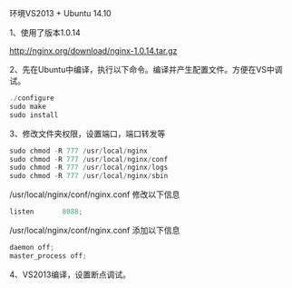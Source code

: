 

环境VS2013 + Ubuntu 14.10

1、使用了版本1.0.14

http://nginx.org/download/nginx-1.0.14.tar.gz

2、先在Ubuntu中编译，执行以下命令。编译并产生配置文件。方便在VS中调试。

```c
./configure
sudo make 
sudo install
```

3、修改文件夹权限，设置端口，端口转发等

```c
sudo chmod -R 777 /usr/local/nginx
sudo chmod -R 777 /usr/local/nginx/conf
sudo chmod -R 777 /usr/local/nginx/logs
sudo chmod -R 777 /usr/local/nginx/sbin
```

/usr/local/nginx/conf/nginx.conf 修改以下信息

```c
listen       8088;
```

/usr/local/nginx/conf/nginx.conf 添加以下信息

```c
daemon off;
master_process off;
```

4、VS2013编译，设置断点调试。





